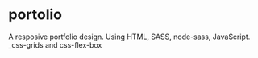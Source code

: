 # portolio
A resposive portfolio design.
Using HTML, SASS, node-sass, JavaScript.
      _css-grids and css-flex-box
